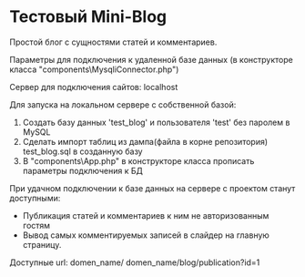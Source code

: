 # Тестовый Mini-Blog

Простой блог с сущностями статей и комментариев.

Параметры для подключения к удаленной базе данных (в конструкторе класса "components\MysqliConnector.php")

Сервер для подключения сайтов:
localhost

Для запуска на локальном сервере с собственной базой:
1. Создать базу данных 'test_blog' и пользователя 'test' без паролем в MySQL
2. Сделать импорт таблиц из дампа(файла в корне репозитория) test_blog.sql в созданную базу
3. В "components\App.php" в конструкторе класса прописать параметры подключения к БД

При удачном подключении к базе данных на сервере с проектом станут доступными:
- Публикация статей и комментариев к ним не авторизованным гостям
- Вывод самых комментируемых записей в слайдер на главную страницу.

Доступные url:
domen_name/
domen_name/blog/publication?id=1
